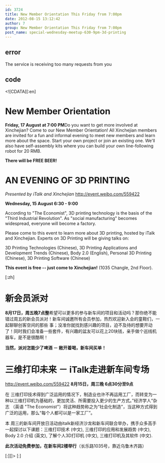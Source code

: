 ```yaml
---
id: 3724
title: New Member Orientation This Friday from 7:00pm
date: 2012-08-15 13:12:42
author: 7
group: New Member Orientation This Friday from 7:00pm
post_name: special-wednesday-meetup-630-9pm-3d-printing
---
```


## error
The service is receiving too many requests from you

## code
 <!\[CDATA\[\[:en\]

# New Member Orientation

**Friday, 17 August at 7:00 PM**Do you want to get more involved at Xinchejian? Come to our New Member Orientation! All Xinchejian members are invited for a fun and informal evening to meet new members and learn more about the space. Start your own project or join an existing one. We'll also have self-assembly kits where you can build your own line-following robot for 20 RMB.

**There will be FREE BEER!**

# 

# AN EVENING OF 3D PRINTING

_Presented by iTalk and Xinchejian_ <http://event.weibo.com/559422> 

**Wednesday, 15 August 6:30 - 9:00** 

According to "The Economist", 3D printing technology is the basis of the "Third Industrial Revolution". As "social manufacturing" becomes widespread, everyone will become a factory.

Please come to this event to learn more about 3D printing, hosted by iTalk and Xinchejian. Experts on 3D Printing will be giving talks on:

3D Printing Technologies (Chinese), 3D Printing Applications and Development Trends (Chinese), Body 2.0 (English), Personal 3D Printing (Chinese), 3D Printing Software (Chinese)

**This event is free -- just come to Xinchejian!** (1035 Changle, 2nd Floor).

\[:zh\]

# 新会员派对

**8月17日，周五晚7点整**希望可以更多的参与新车间的项目和活动吗？那你绝不能错过周五的新会员派对！新车间诚邀所有会员参加，热烈欢迎新入会的童鞋们，一起聊聊创客空间的那些 事；没准你就找到感兴趣的项目，迫不及待的想要开动了！同时我们会准备一些套件，有兴趣的盆友可以花上20块钱，亲手做个巡线机器车，是不是很酷啊！

**当然，派对怎能少了啤酒 － 敞开着喝，新车间买单！**

# 

# 三维打印未来 － iTalk走进新车间专场

<http://event.weibo.com/559422> **8月15日，周三晚 6点30分至9点** 

在 三维打印技术得到广泛运用的情况下，制造业也许不再运用工厂，而转变为一种以三维打印机为基础的，更加灵活、所需要投入更少的生产方式。”经济学人“杂志 （英语 "The Economist"）将这种趋势称之为“社会化制造”，当这种方式得到广泛的运用，那么“每个人都可以是一家工厂”。

本 周三的新车间开放日活动由italk新经济沙龙和新车间联合举办，携手众多高手一起探讨以下课题：三维打印技术 (中文), 三维打印的应用和发展趋势 (中文), Body 2.0 介绍 (英文), 了解个人3D打印机 (中文), 三维打印机及其软件 (中文).

**此次活动免费参加，在新车间2楼举行**（长乐路1035号，靠近乌鲁木齐路）

\[:\]\]\]> \[:\]
